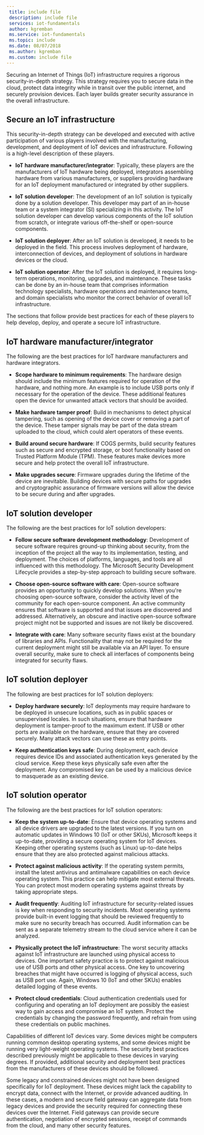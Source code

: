 ```yaml
---
 title: include file
 description: include file
 services: iot-fundamentals
 author: kgremban
 ms.service: iot-fundamentals
 ms.topic: include
 ms.date: 08/07/2018
 ms.author: kgremban
 ms.custom: include file
---
```


Securing an Internet of Things (IoT) infrastructure requires a rigorous security-in-depth strategy. This strategy requires you to secure data in the cloud, protect data integrity while in transit over the public internet, and securely provision devices. Each layer builds greater security assurance in the overall infrastructure.

## Secure an IoT infrastructure

This security-in-depth strategy can be developed and executed with active participation of various players involved with the manufacturing, development, and deployment of IoT devices and infrastructure. Following is a high-level description of these players.

* **IoT hardware manufacturer/integrator**: Typically, these players are the manufacturers of IoT hardware being deployed, integrators assembling hardware from various manufacturers, or suppliers providing hardware for an IoT deployment manufactured or integrated by other suppliers.

* **IoT solution developer**: The development of an IoT solution is typically done by a solution developer. This developer may part of an in-house team or a system integrator (SI) specializing in this activity. The IoT solution developer can develop various components of the IoT solution from scratch, or integrate various off-the-shelf or open-source components.

* **IoT solution deployer**: After an IoT solution is developed, it needs to be deployed in the field. This process involves deployment of hardware, interconnection of devices, and deployment of solutions in hardware devices or the cloud.

* **IoT solution operator**: After the IoT solution is deployed, it requires long-term operations, monitoring, upgrades, and maintenance. These tasks can be done by an in-house team that comprises information technology specialists, hardware operations and maintenance teams, and domain specialists who monitor the correct behavior of overall IoT infrastructure.

The sections that follow provide best practices for each of these players to help develop, deploy, and operate a secure IoT infrastructure.

## IoT hardware manufacturer/integrator

The following are the best practices for IoT hardware manufacturers and hardware integrators.

* **Scope hardware to minimum requirements**: The hardware design should include the minimum features required for operation of the hardware, and nothing more. An example is to include USB ports only if necessary for the operation of the device. These additional features open the device for unwanted attack vectors that should be avoided.

* **Make hardware tamper proof**: Build in mechanisms to detect physical tampering, such as opening of the device cover or removing a part of the device. These tamper signals may be part of the data stream uploaded to the cloud, which could alert operators of these events.

* **Build around secure hardware**: If COGS permits, build security features such as secure and encrypted storage, or boot functionality based on Trusted Platform Module (TPM). These features make devices more secure and help protect the overall IoT infrastructure.

* **Make upgrades secure**: Firmware upgrades during the lifetime of the device are inevitable. Building devices with secure paths for upgrades and cryptographic assurance of firmware versions will allow the device to be secure during and after upgrades.

## IoT solution developer

The following are the best practices for IoT solution developers:

* **Follow secure software development methodology**: Development of secure software requires ground-up thinking about security, from the inception of the project all the way to its implementation, testing, and deployment. The choices of platforms, languages, and tools are all influenced with this methodology. The Microsoft Security Development Lifecycle provides a step-by-step approach to building secure software.

* **Choose open-source software with care**: Open-source software provides an opportunity to quickly develop solutions. When you're choosing open-source software, consider the activity level of the community for each open-source component. An active community ensures that software is supported and that issues are discovered and addressed. Alternatively, an obscure and inactive open-source software project might not be supported and issues are not likely be discovered.

* **Integrate with care**: Many software security flaws exist at the boundary of libraries and APIs. Functionality that may not be required for the current deployment might still be available via an API layer. To ensure overall security, make sure to check all interfaces of components being integrated for security flaws.

## IoT solution deployer

The following are best practices for IoT solution deployers:

* **Deploy hardware securely**: IoT deployments may require hardware to be deployed in unsecure locations, such as in public spaces or unsupervised locales. In such situations, ensure that hardware deployment is tamper-proof to the maximum extent. If USB or other ports are available on the hardware, ensure that they are covered securely. Many attack vectors can use these as entry points.

* **Keep authentication keys safe**: During deployment, each device requires device IDs and associated authentication keys generated by the cloud service. Keep these keys physically safe even after the deployment. Any compromised key can be used by a malicious device to masquerade as an existing device.

## IoT solution operator

The following are the best practices for IoT solution operators:

* **Keep the system up-to-date**: Ensure that device operating systems and all device drivers are upgraded to the latest versions. If you turn on automatic updates in Windows 10 (IoT or other SKUs), Microsoft keeps it up-to-date, providing a secure operating system for IoT devices. Keeping other operating systems (such as Linux) up-to-date helps ensure that they are also protected against malicious attacks.

* **Protect against malicious activity**: If the operating system permits, install the latest antivirus and antimalware capabilities on each device operating system. This practice can help mitigate most external threats. You can protect most modern operating systems against threats by taking appropriate steps.

* **Audit frequently**: Auditing IoT infrastructure for security-related issues is key when responding to security incidents. Most operating systems provide built-in event logging that should be reviewed frequently to make sure no security breach has occurred. Audit information can be sent as a separate telemetry stream to the cloud service where it can be analyzed.

* **Physically protect the IoT infrastructure**: The worst security attacks against IoT infrastructure are launched using physical access to devices. One important safety practice is to protect against malicious use of USB ports and other physical access. One key to uncovering breaches that might have occurred is logging of physical access, such as USB port use. Again, Windows 10 (IoT and other SKUs) enables detailed logging of these events.

* **Protect cloud credentials**: Cloud authentication credentials used for configuring and operating an IoT deployment are possibly the easiest way to gain access and compromise an IoT system. Protect the credentials by changing the password frequently, and refrain from using these credentials on public machines.

Capabilities of different IoT devices vary. Some devices might be computers running common desktop operating systems, and some devices might be running very light-weight operating systems. The security best practices described previously might be applicable to these devices in varying degrees. If provided, additional security and deployment best practices from the manufacturers of these devices should be followed.

Some legacy and constrained devices might not have been designed specifically for IoT deployment. These devices might lack the capability to encrypt data, connect with the Internet, or provide advanced auditing. In these cases, a modern and secure field gateway can aggregate data from legacy devices and provide the security required for connecting these devices over the Internet. Field gateways can provide secure authentication, negotiation of encrypted sessions, receipt of commands from the cloud, and many other security features.